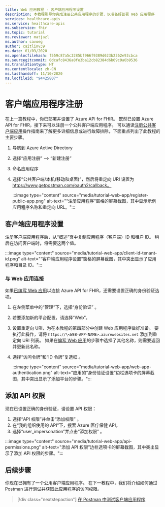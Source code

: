 ```yaml
---
title: Web 应用教程 - 客户端应用程序设置
description: 本教程引导你完成注册公共应用程序的步骤，以准备好部署 Web 应用程序
services: healthcare-apis
ms.service: healthcare-apis
ms.subservice: fhir
ms.topic: tutorial
ms.reviewer: matjazl
ms.author: cavoeg
author: caitlinv39
ms.date: 01/03/2020
ms.openlocfilehash: f559c87a5c3285bf966f9389d623b2262e93cbca
ms.sourcegitcommit: 0dcafc8436a0fe3ba12cb82384d6b69c9a6b9536
ms.translationtype: HT
ms.contentlocale: zh-CN
ms.lasthandoff: 11/10/2020
ms.locfileid: "94425807"
---
```

# <a name="client-application-registration"></a>客户端应用程序注册
在上一篇教程中，你已部署并设置了 Azure API for FHIR。 既然已设置 Azure API for FHIR，接下来可以注册一个公共客户端应用程序。 可以通读[注册公共客户端应用](register-public-azure-ad-client-app.md)操作指南来了解更多详细信息或进行故障排除，下面重点列出了此教程的主要步骤。

1. 导航到 Azure Active Directory
1. 选择“应用注册” --> “新建注册”
1. 命名应用程序
1. 选择“公共客户端/本机(移动和桌面)”，然后将重定向 URI 设置为 https://www.getpostman.com/oauth2/callback。

   :::image type="content" source="media/tutorial-web-app/register-public-app.png" alt-text="“注册应用程序”窗格的屏幕截图，其中显示示例应用程序名称和重定向 URL。":::

## <a name="client-application-settings"></a>客户端应用程序设置

注册客户端应用程序后，从“概述”页中复制应用程序（客户端）ID 和租户 ID。 稍后在访问客户端时，将需要这两个值。

:::image type="content" source="media/tutorial-web-app/client-id-tenant-id.png" alt-text="“客户端应用程序设置”窗格的屏幕截图，其中突出显示了应用程序和目录 ID。":::

### <a name="connect-with-web-app"></a>与 Web 应用连接

如果[已编写 Web 应用](tutorial-web-app-write-web-app.md)以连接 Azure API for FHIR，还需要设置正确的身份验证选项。 

1. 在左侧菜单中的“管理”下，选择“身份验证” 。 

1. 若要添加新的平台配置，请选择“Web”。

1. 设置重定向 URI，为在本教程的第四部分中创建 Web 应用程序做好准备。 要执行此操作，请将 `https://\<WEB-APP-NAME>.azurewebsites.net` 添加到重定向 URI 列表。 如果在[编写 Web 应用](tutorial-web-app-write-web-app.md)的步骤中选择了其他名称，则需要返回并更新此名称。

1. 选择“访问令牌”和“ID 令牌”复选框 。

   :::image type="content" source="media/tutorial-web-app/web-app-authentication.png" alt-text="应用的“身份验证设置”边栏选项卡的屏幕截图，其中突出显示了添加平台的步骤。":::

## <a name="add-api-permissions"></a>添加 API 权限

现在已设置正确的身份验证，请设置 API 权限：

1. 选择“API 权限”并单击“添加权限” 。
1. 在“我的组织使用的 API”下，搜索 Azure 医疗保健 API。
1. 选择“user_impersonation”并点击“添加权限” 。

:::image type="content" source="media/tutorial-web-app/api-permissions.png" alt-text="添加 API 权限”边栏选项卡的屏幕截图，其中突出显示了添加 API 权限的步骤。":::

## <a name="next-steps"></a>后续步骤
你现在已拥有了一个公用客户端应用程序。 在下一教程中，我们将介绍如何通过 Postman 进行测试并获取此应用程序的访问权限。

>[!div class="nextstepaction"]
>[在 Postman 中测试客户端应用程序](tutorial-web-app-test-postman.md)
